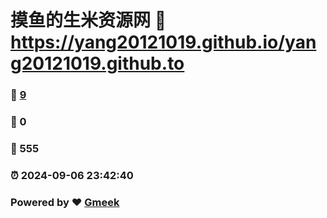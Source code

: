 # 摸鱼的生米资源网 :link: https://yang20121019.github.io/yang20121019.github.to 
### :page_facing_up: [9](https://yang20121019.github.io/yang20121019.github.to/tag.html) 
### :speech_balloon: 0 
### :hibiscus: 555 
### :alarm_clock: 2024-09-06 23:42:40 
### Powered by :heart: [Gmeek](https://github.com/Meekdai/Gmeek)
